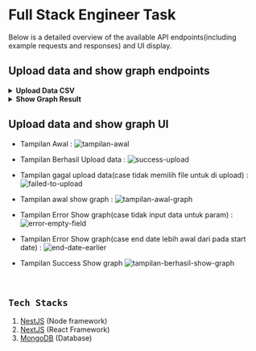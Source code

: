 # Full Stack Engineer Task

Below is a detailed overview of the available API endpoints(including example requests and responses) and UI display.

## Upload data and show graph endpoints
<details>
<a id="upload-data"></a>
<summary><b>Upload Data CSV</b></summary>

**Endpoint:** `POST http://localhost:3000/raw-data/upload`

**Description:** Insert data into database.

**Request Body:**
- `files` (file): format untuk mengirim data file ke server.

**Response Body :**
```json
{
    "status": "success",
    "message": "Data uploaded successfully"
}
```
</details>

<details>
<a id="show-graph"></a>
<summary><b>Show Graph Result</b></summary>

**Endpoint:** `GET http://localhost:3000/raw-data/graph`
- `enodebId` : The eNodeB ID example(1041096).
- `cellId` : The Cell ID example(12).
- `startDate` : The start date for the data retrieval.
- `endDate` : The end date for the data retrieval.

**Example Request:** `http://localhost:3000/raw-data/graph?enodebId=1041096&cellId=12&startDate=2022-01-01&endDate=2024-12-31`

**Description:** Show graph.

**Response Body :**
```json
[
    {
        "resultTime": "2022-07-22T04:30:00.000Z",
        "availability": 100
    }
]
```
</details>

## Upload data and show graph UI

- Tampilan Awal : 
![tampilan-awal](https://github.com/user-attachments/assets/24a65e20-ab36-4360-a29c-a60880f56656)

- Tampilan Berhasil Upload data : 
![success-upload](https://github.com/user-attachments/assets/d31e2c29-784d-4c0d-9ca9-ea8bfaced0d1)

- Tampilan gagal upload data(case tidak memilih file untuk di upload) : 
![failed-to-upload](https://github.com/user-attachments/assets/4b06156e-9b55-43ef-b18b-8cfce44459b1)

- Tampilan awal show graph : 
![tampilan-awal-graph](https://github.com/user-attachments/assets/c5107686-3cb3-422d-91e7-ccdf2de7b6ae)

- Tampilan Error Show graph(case tidak input data untuk param) :
![error-empty-field](https://github.com/user-attachments/assets/38a32a4e-5e7e-4e15-8e33-b06e6e5b58bd)

- Tampilan Error Show graph(case end date lebih awal dari pada start date) : 
![end-date-earlier](https://github.com/user-attachments/assets/b78816a3-f7a6-4133-b9a5-193f7155df52)

- Tampilan Success Show graph
![tampilan-berhasil-show-graph](https://github.com/user-attachments/assets/d32a745f-7881-4d2e-b347-e0525a1ef479)

<br>

## `Tech Stacks`

1. [NestJS](https://nestjs.com/) (Node framework)
2. [NextJS](https://nextjs.org/) (React Framework)
3. [MongoDB](https://www.mongodb.com/docs/manual/installation/) (Database)


